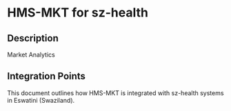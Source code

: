 # HMS-MKT for sz-health

## Description

Market Analytics

## Integration Points

This document outlines how HMS-MKT is integrated with sz-health systems in Eswatini (Swaziland).
